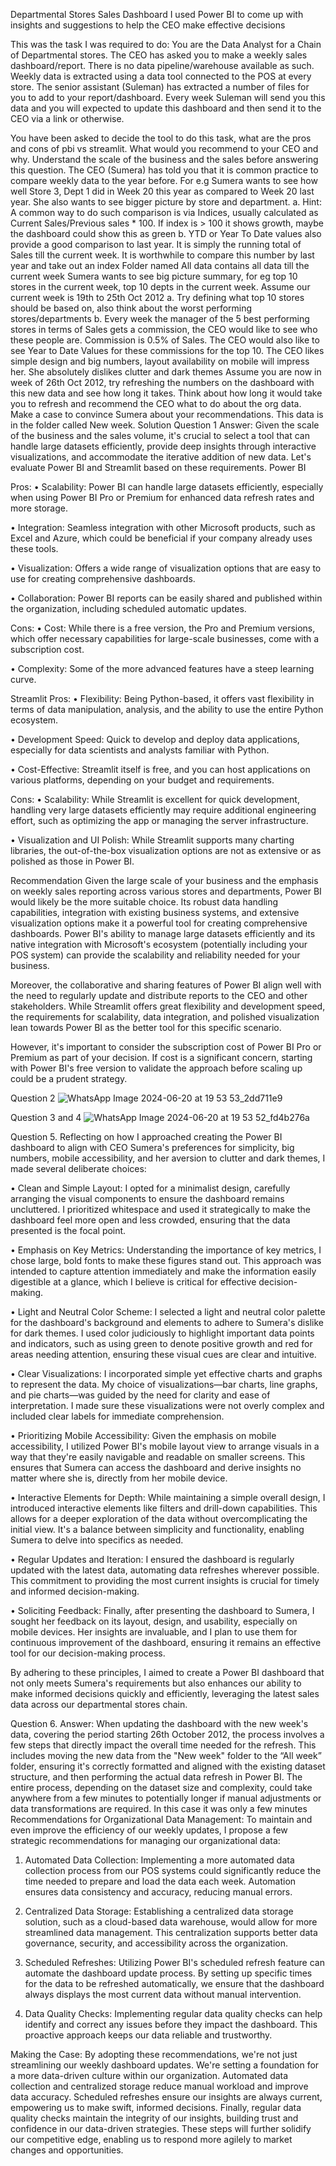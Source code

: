Departmental Stores Sales Dashboard
I used Power BI to come up with insights and suggestions to help the CEO make effective decisions

This was the task I was required to do:
You are the Data Analyst for a Chain of Departmental stores. The CEO has asked you to make a weekly sales dashboard/report. There is no data pipeline/warehouse available as such. Weekly data is extracted using a data tool connected to the POS at every store. The senior assistant (Suleman) has extracted a number of files for you to add to your report/dashboard. Every week Suleman will send you this data and you will expected to update this dashboard and then send it to the CEO via a link or otherwise.

You have been asked to decide the tool to do this task, what are the pros and cons of pbi vs streamlit. What would you recommend to your CEO and why. Understand the scale of the business and the sales before answering this question.
The CEO (Sumera) has told you that it is common practice to compare weekly data to the year before. For e.g Sumera wants to see how well Store 3, Dept 1 did in Week 20 this year as compared to Week 20 last year. She also wants to see bigger picture by store and department. a. Hint: A common way to do such comparison is via Indices, usually calculated as Current Sales/Previous sales * 100. If index is > 100 it shows growth, maybe the dashboard could show this as green b. YTD or Year To Date values also provide a good comparison to last year. It is simply the running total of Sales till the current week. It is worthwhile to compare this number by last year and take out an index
Folder named All data contains all data till the current week
Sumera wants to see big picture summary, for eg top 10 stores in the current week, top 10 depts in the current week. Assume our current week is 19th to 25th Oct 2012 a. Try defining what top 10 stores should be based on, also think about the worst performing stores/departments b. Every week the manager of the 5 best performing stores in terms of Sales gets a commission, the CEO would like to see who these people are. Commission is 0.5% of Sales. The CEO would also like to see Year to Date Values for these commissions for the top 10.
The CEO likes simple design and big numbers, layout availability on mobile will impress her. She absolutely dislikes clutter and dark themes
Assume you are now in week of 26th Oct 2012, try refreshing the numbers on the dashboard with this new data and see how long it takes. Think about how long it would take you to refresh and recommend the CEO what to do about the org data. Make a case to convince Sumera about your recommendations. This data is in the folder called New week.
Solution
Question 1
Answer: Given the scale of the business and the sales volume, it's crucial to select a tool that can handle large datasets efficiently, provide deep insights through interactive visualizations, and accommodate the iterative addition of new data. Let's evaluate Power BI and Streamlit based on these requirements. Power BI

Pros:
• Scalability:
Power BI can handle large datasets efficiently, especially when using Power BI Pro or Premium for enhanced data refresh rates and more storage.

• Integration:
Seamless integration with other Microsoft products, such as Excel and Azure, which could be beneficial if your company already uses these tools.

• Visualization:
Offers a wide range of visualization options that are easy to use for creating comprehensive dashboards.

• Collaboration:
Power BI reports can be easily shared and published within the organization, including scheduled automatic updates.

Cons:
• Cost:
While there is a free version, the Pro and Premium versions, which offer necessary capabilities for large-scale businesses, come with a subscription cost.

• Complexity:
Some of the more advanced features have a steep learning curve.

Streamlit
Pros:
• Flexibility:
Being Python-based, it offers vast flexibility in terms of data manipulation, analysis, and the ability to use the entire Python ecosystem.

• Development Speed:
Quick to develop and deploy data applications, especially for data scientists and analysts familiar with Python.

• Cost-Effective:
Streamlit itself is free, and you can host applications on various platforms, depending on your budget and requirements.

Cons:
• Scalability:
While Streamlit is excellent for quick development, handling very large datasets efficiently may require additional engineering effort, such as optimizing the app or managing the server infrastructure.

• Visualization and UI Polish:
While Streamlit supports many charting libraries, the out-of-the-box visualization options are not as extensive or as polished as those in Power BI.

Recommendation
Given the large scale of your business and the emphasis on weekly sales reporting across various stores and departments, Power BI would likely be the more suitable choice. Its robust data handling capabilities, integration with existing business systems, and extensive visualization options make it a powerful tool for creating comprehensive dashboards. Power BI's ability to manage large datasets efficiently and its native integration with Microsoft's ecosystem (potentially including your POS system) can provide the scalability and reliability needed for your business.

Moreover, the collaborative and sharing features of Power BI align well with the need to regularly update and distribute reports to the CEO and other stakeholders. While Streamlit offers great flexibility and development speed, the requirements for scalability, data integration, and polished visualization lean towards Power BI as the better tool for this specific scenario.

However, it's important to consider the subscription cost of Power BI Pro or Premium as part of your decision. If cost is a significant concern, starting with Power BI's free version to validate the approach before scaling up could be a prudent strategy.

Question 2
![WhatsApp Image 2024-06-20 at 19 53 53_2dd711e9](https://github.com/DaniaAmin/Departmental-Stores-Sales-Dashboard/assets/164983707/605eb6a5-aa35-45c6-ad92-4be06de4cc7d)


Question 3 and 4
![WhatsApp Image 2024-06-20 at 19 53 52_fd4b276a](https://github.com/DaniaAmin/Departmental-Stores-Sales-Dashboard/assets/164983707/daf69b49-97cd-4add-80af-a50cc78ef181)


Question 5.
Reflecting on how I approached creating the Power BI dashboard to align with CEO Sumera's preferences for simplicity, big numbers, mobile accessibility, and her aversion to clutter and dark themes, I made several deliberate choices:

• Clean and Simple Layout:
I opted for a minimalist design, carefully arranging the visual components to ensure the dashboard remains uncluttered. I prioritized whitespace and used it strategically to make the dashboard feel more open and less crowded, ensuring that the data presented is the focal point.

• Emphasis on Key Metrics:
Understanding the importance of key metrics, I chose large, bold fonts to make these figures stand out. This approach was intended to capture attention immediately and make the information easily digestible at a glance, which I believe is critical for effective decision-making.

• Light and Neutral Color Scheme:
I selected a light and neutral color palette for the dashboard's background and elements to adhere to Sumera's dislike for dark themes. I used color judiciously to highlight important data points and indicators, such as using green to denote positive growth and red for areas needing attention, ensuring these visual cues are clear and intuitive.

• Clear Visualizations:
I incorporated simple yet effective charts and graphs to represent the data. My choice of visualizations—bar charts, line graphs, and pie charts—was guided by the need for clarity and ease of interpretation. I made sure these visualizations were not overly complex and included clear labels for immediate comprehension.

• Prioritizing Mobile Accessibility:
Given the emphasis on mobile accessibility, I utilized Power BI's mobile layout view to arrange visuals in a way that they're easily navigable and readable on smaller screens. This ensures that Sumera can access the dashboard and derive insights no matter where she is, directly from her mobile device.

• Interactive Elements for Depth:
While maintaining a simple overall design, I introduced interactive elements like filters and drill-down capabilities. This allows for a deeper exploration of the data without overcomplicating the initial view. It's a balance between simplicity and functionality, enabling Sumera to delve into specifics as needed.

• Regular Updates and Iteration:
I ensured the dashboard is regularly updated with the latest data, automating data refreshes wherever possible. This commitment to providing the most current insights is crucial for timely and informed decision-making.

• Soliciting Feedback:
Finally, after presenting the dashboard to Sumera, I sought her feedback on its layout, design, and usability, especially on mobile devices. Her insights are invaluable, and I plan to use them for continuous improvement of the dashboard, ensuring it remains an effective tool for our decision-making process.

By adhering to these principles, I aimed to create a Power BI dashboard that not only meets Sumera's requirements but also enhances our ability to make informed decisions quickly and efficiently, leveraging the latest sales data across our departmental stores chain.

Question 6.
Answer: When updating the dashboard with the new week's data, covering the period starting 26th October 2012, the process involves a few steps that directly impact the overall time needed for the refresh. This includes moving the new data from the "New week" folder to the “All week” folder, ensuring it's correctly formatted and aligned with the existing dataset structure, and then performing the actual data refresh in Power BI. The entire process, depending on the dataset size and complexity, could take anywhere from a few minutes to potentially longer if manual adjustments or data transformations are required. In this case it was only a few minutes Recommendations for Organizational Data Management: To maintain and even improve the efficiency of our weekly updates, I propose a few strategic recommendations for managing our organizational data:

1. Automated Data Collection:
Implementing a more automated data collection process from our POS systems could significantly reduce the time needed to prepare and load the data each week. Automation ensures data consistency and accuracy, reducing manual errors.

2. Centralized Data Storage:
Establishing a centralized data storage solution, such as a cloud-based data warehouse, would allow for more streamlined data management. This centralization supports better data governance, security, and accessibility across the organization.

3. Scheduled Refreshes:
Utilizing Power BI's scheduled refresh feature can automate the dashboard update process. By setting up specific times for the data to be refreshed automatically, we ensure that the dashboard always displays the most current data without manual intervention.

4. Data Quality Checks:
Implementing regular data quality checks can help identify and correct any issues before they impact the dashboard. This proactive approach keeps our data reliable and trustworthy.

Making the Case:
By adopting these recommendations, we're not just streamlining our weekly dashboard updates. We're setting a foundation for a more data-driven culture within our organization. Automated data collection and centralized storage reduce manual workload and improve data accuracy. Scheduled refreshes ensure our insights are always current, empowering us to make swift, informed decisions. Finally, regular data quality checks maintain the integrity of our insights, building trust and confidence in our data-driven strategies. These steps will further solidify our competitive edge, enabling us to respond more agilely to market changes and opportunities.
